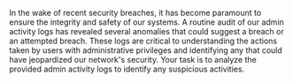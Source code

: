 In the wake of recent security breaches, it has become paramount to ensure the integrity and safety of our systems. A routine audit of our admin activity logs has revealed several anomalies that could suggest a breach or an attempted breach. These logs are critical to understanding the actions taken by users with administrative privileges and identifying any that could have jeopardized our network's security. Your task is to analyze the provided admin activity logs to identify any suspicious activities.
